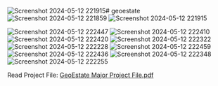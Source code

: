 ![Screenshot 2024-05-12 221915](https://github.com/adityapandeyz/geoestate_nodejs/assets/40023090/03e55044-0915-425b-aa44-9602b7482d52)# geoestate
![Screenshot 2024-05-12 221859](https://github.com/adityapandeyz/geoestate_nodejs/assets/40023090/7b1cac3d-6942-4ba4-8805-f5b848c625c4)
![Screenshot 2024-05-12 221915](https://github.com/adityapandeyz/geoestate_nodejs/assets/40023090/79f642e6-2791-4e16-84b6-eaddb5e5c8d3)

![Screenshot 2024-05-12 222447](https://github.com/adityapandeyz/geoestate_nodejs/assets/40023090/4d9504a3-a17b-4ce6-90a8-1fb2ba5177f4)
![Screenshot 2024-05-12 222410](https://github.com/adityapandeyz/geoestate_nodejs/assets/40023090/69bd5a47-88d1-4076-b7e0-4a655c10611b)
![Screenshot 2024-05-12 222420](https://github.com/adityapandeyz/geoestate_nodejs/assets/40023090/494f1f3f-2d89-4534-85e8-a4b832d1707c)
![Screenshot 2024-05-12 222322](https://github.com/adityapandeyz/geoestate_nodejs/assets/40023090/f11e341b-c9ba-49f9-bed6-0fdde73f47a2)
![Screenshot 2024-05-12 222228](https://github.com/adityapandeyz/geoestate_nodejs/assets/40023090/d0a6f4d5-a347-4b74-a119-174e86619eae)
![Screenshot 2024-05-12 222459](https://github.com/adityapandeyz/geoestate_nodejs/assets/40023090/771f9822-4777-4006-87dc-a83a930fa253)
![Screenshot 2024-05-12 222436](https://github.com/adityapandeyz/geoestate_nodejs/assets/40023090/0b6af1ba-f59d-4c68-b799-265c9c3d5553)
![Screenshot 2024-05-12 222348](https://github.com/adityapandeyz/geoestate_nodejs/assets/40023090/ae282e8c-04b2-4adc-b8f2-d2d968ed096d)
![Screenshot 2024-05-12 222255](https://github.com/adityapandeyz/geoestate_nodejs/assets/40023090/1ecb9755-7cb5-48b2-8de2-09b91252af86)



Read Project File:
[GeoEstate Major Project File.pdf](https://github.com/adityapandeyz/geoestate_nodejs/files/15287058/GeoEstate.Major.Project.File.pdf)
